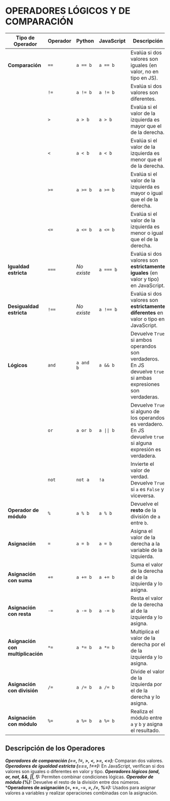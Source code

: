 # OPERADORES LÓGICOS Y DE COMPARACIÓN

| Tipo de Operador    | Operador        | Python                           | JavaScript                            | Descripción                                                                                                                                 |
|---------------------|-----------------|----------------------------------|---------------------------------------|---------------------------------------------------------------------------------------------------------------------------------------------|
| **Comparación**      | `==`            | `a == b`                         | `a == b`                              | Evalúa si dos valores son iguales (en valor, no en tipo en JS).                                                                              |
|                     | `!=`            | `a != b`                         | `a != b`                              | Evalúa si dos valores son diferentes.                                                                                                        |
|                     | `>`             | `a > b`                          | `a > b`                               | Evalúa si el valor de la izquierda es mayor que el de la derecha.                                                                            |
|                     | `<`             | `a < b`                          | `a < b`                               | Evalúa si el valor de la izquierda es menor que el de la derecha.                                                                            |
|                     | `>=`            | `a >= b`                         | `a >= b`                              | Evalúa si el valor de la izquierda es mayor o igual que el de la derecha.                                                                   |
|                     | `<=`            | `a <= b`                         | `a <= b`                              | Evalúa si el valor de la izquierda es menor o igual que el de la derecha.                                                                   |
| **Igualdad estricta**| `===`           | *No existe*                      | `a === b`                             | Evalúa si dos valores son **estrictamente iguales** (en valor y tipo) en JavaScript.                                                         |
| **Desigualdad estricta** | `!==`       | *No existe*                      | `a !== b`                             | Evalúa si dos valores son **estrictamente diferentes** en valor o tipo en JavaScript.                                                        |
| **Lógicos**          | `and`           | `a and b`                        | `a && b`                              | Devuelve `True` si ambos operandos son verdaderos. En JS devuelve `true` si ambas expresiones son verdaderas.                                |
|                     | `or`            | `a or b`                         | `a \|\| b`                              | Devuelve `True` si alguno de los operandos es verdadero. En JS devuelve `true` si alguna expresión es verdadera.                             |
|                     | `not`           | `not a`                          | `!a`                                  | Invierte el valor de verdad. Devuelve `True` si `a` es `False` y viceversa.                                                                  |
| **Operador de módulo**| `%`            | `a % b`                          | `a % b`                               | Devuelve el **resto** de la división de `a` entre `b`.                                                                                       |
| **Asignación**       | `=`             | `a = b`                          | `a = b`                               | Asigna el valor de la derecha a la variable de la izquierda.                                                                                 |
| **Asignación con suma**| `+=`          | `a += b`                         | `a += b`                              | Suma el valor de la derecha al de la izquierda y lo asigna.                                                                                  |
| **Asignación con resta**| `-=`         | `a -= b`                         | `a -= b`                              | Resta el valor de la derecha al de la izquierda y lo asigna.                                                                                 |
| **Asignación con multiplicación**| `*=`| `a *= b`                         | `a *= b`                              | Multiplica el valor de la derecha por el de la izquierda y lo asigna.                                                                        |
| **Asignación con división**| `/=`      | `a /= b`                         | `a /= b`                              | Divide el valor de la izquierda por el de la derecha y lo asigna.                                                                            |
| **Asignación con módulo**| `%=`        | `a %= b`                         | `a %= b`                              | Realiza el módulo entre `a` y `b` y asigna el resultado.                                                                                     |


## Descripción de los Operadores

***Operadores de comparación (==, !=, >, <, >=, <=):*** Comparan dos valores.
***Operadores de igualdad estricta (===, !==):*** En JavaScript, verifican si dos valores son iguales o diferentes en valor y tipo.
***Operadores lógicos (and, or, not, &&, ||, !):*** Permiten combinar condiciones lógicas.
***Operador de módulo (%):*** Devuelve el resto de la división entre dos números.
***Operadores de asignación (=, +=, -=, *=, /=, %=):*** Usados para asignar valores a variables y realizar operaciones combinadas con la asignación.
